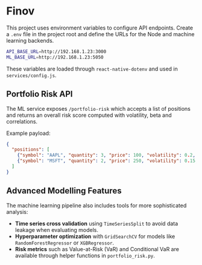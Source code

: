 # Finov

This project uses environment variables to configure API endpoints. Create a `.env` file in the project root and define the URLs for the Node and machine learning backends.

```bash
API_BASE_URL=http://192.168.1.23:3000
ML_BASE_URL=http://192.168.1.23:5050
```

These variables are loaded through `react-native-dotenv` and used in `services/config.js`.

## Portfolio Risk API

The ML service exposes `/portfolio-risk` which accepts a list of positions and
returns an overall risk score computed with volatility, beta and correlations.

Example payload:

```json
{
  "positions": [
    {"symbol": "AAPL", "quantity": 3, "price": 100, "volatility": 0.2, "beta": 1.1},
    {"symbol": "MSFT", "quantity": 2, "price": 250, "volatility": 0.15, "beta": 0.9}
  ]
}
```

## Advanced Modelling Features

The machine learning pipeline also includes tools for more sophisticated
analysis:

- **Time series cross validation** using `TimeSeriesSplit` to avoid data leakage
  when evaluating models.
- **Hyperparameter optimization** with `GridSearchCV` for models like
  `RandomForestRegressor` or `XGBRegressor`.
- **Risk metrics** such as Value-at-Risk (VaR) and Conditional VaR are available
  through helper functions in `portfolio_risk.py`.

